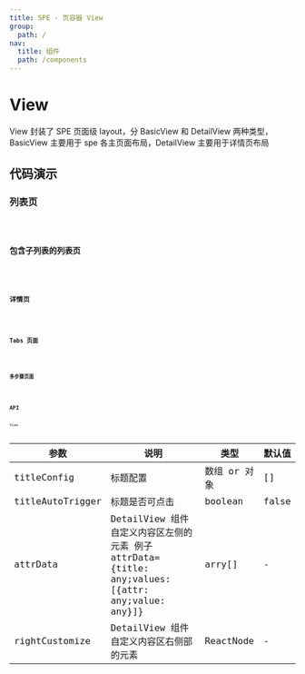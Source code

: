 ```yaml
---
title: SPE - 页容器 View
group:
  path: /
nav:
  title: 组件
  path: /components
---
```


# View

View 封装了 SPE 页面级 layout，分 BasicView 和 DetailView 两种类型，BasicView 主要用于 spe 各主页面布局，DetailView 主要用于详情页布局

## 代码演示

### 列表页

<code src="./demos/list.tsx" iframe="500px" />

### 包含子列表的列表页

<code src="./demos/includeSublist.tsx" iframe="500px" />

### 详情页

<code src="./demos/details.tsx" iframe="500px" />

### Tabs 页面

<code src="./demos/tabs.tsx" iframe="500px" />

### 多步骤页面

<code src="./demos/step.tsx" iframe="500px" />

## API

View

| 参数 | 说明 | 类型 | 默认值 |
| --- | --- | --- | --- |
| titleConfig | 标题配置 | 数组 or 对象 | [] |
| titleAutoTrigger | 标题是否可点击 | boolean | false |
| attrData | DetailView 组件自定义内容区左侧的元素 例子 attrData={title: any;values: [{attr: any;value: any}]} | arry[] | - |
| rightCustomize | DetailView 组件自定义内容区右侧部的元素 | ReactNode | - |

